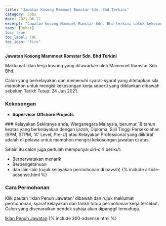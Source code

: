 ```yaml
---
title: "Jawatan Kosong Mammoet Romstar Sdn. Bhd Terkini" 
category: Jobs 
date: 2021-06-12 
excerpt: "Jawatan kosong Mammoet Romstar Sdn. Bhd terkini untuk kekosongan Supervisor Offshore Projects" 
tags: [Johor] 
toc: true 
toc_label: TOC 
toc_icon: "fire" 
--- 
```


**Jawatan Kosong Mammoet Romstar Sdn. Bhd Terkini**

Maklumat iklan kerja kosong yang ditawarkan oleh Mammoet Romstar Sdn. Bhd. 

Calon yang berkelayakan dan memenuhi syarat-syarat yang ditetapkan sila memohon untuk mengisi kekosongan kerja seperti yang diiklankan dibawah sebelum Tarikh Tutup: 24 Jun 2021. 
### Kekosongan 
<ul>
<li><b>Supervisor Offshore Projects</b></li>
</ul> 
### Kelayakan 
Sekiranya anda, Warganegara Malaysia, berumur 18 tahun keatas yang berkelayakan dengan Ijazah, Diploma, Sijil Tinggi Persekolahan (SPM, STPM, “A” Level, Pre-U) atau Kelayakan Professional yang diiktiraf adalah di pelawa untuk memohon mengisi kekosongan jawatan di atas.

Selain itu calon juga perlulah mempunyai ciri-ciri berikut:
- Berperwatakan menarik
- Berpengetahuan
- dan lain-lain (rujuk kelayakan permohonan di bawah) 
{% include article-adsense.html %} 
### Cara Permohonan 
Klik pautan 'Iklan Penuh Jawatan' dibawah dan rujuk maklumat permohonan, syarat kelayakan dan tarikh tutup permohonan kerja tersebut.
Calon yang disenaraikan pendek sahaja akan dipanggil temuduga.

<a href="https://www.jobstreet.com.my/en/job/supervisor-offshore-projects-4586736?jobId=jobstreet-my-job-4586736&sectionRank=3&token=0~e7aa6c94-c74d-4f43-bf43-7e229ecfe2ef&searchPath=%2Fen%2Fjob-search%2Fjob-vacancy.php&fr=SRP%20View%20In%20New%20Tab" class="btn btn--info" target="_blank" rel="nofollow noopenner">Iklan Penuh Jawatan</a> 
{% include 300-adsense.html %} 